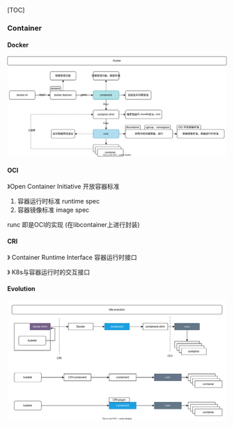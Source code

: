 [TOC]

### Container

#### Docker

![Docker-Arch](./images/Docker-Arch.svg)

#### OCI

》Open Container Initiative 开放容器标准

1. 容器运行时标准 runtime spec
2. 容器镜像标准 image spec

 runc 即是OCI的实现 (在libcontainer上进行封装)

#### CRI

》 Container Runtime Interface  容器运行时接口

》 K8s与容器运行时的交互接口

#### Evolution

![k8s_cri](./images/k8s_cri.svg)